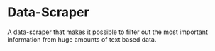 # Data-Scraper
A data-scraper that makes it possible to filter out the most important information from huge amounts of text based data.
